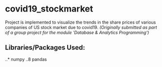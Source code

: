# covid19_stockmarket
Project is implemented to visualize the trends in the share prices of various companies of US stock market due to covid19.
*(Originally submitted as part of a group project for the module 'Database & Analytics Programming')*


## Libraries/Packages Used:
..* numpy
..8 pandas


